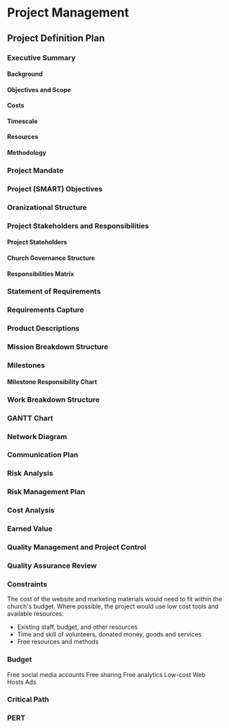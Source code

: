 # Project Management

## Project Definition Plan

### Executive Summary
#### Background
#### Objectives and Scope
#### Costs
#### Timescale
#### Resources
#### Methodology
### Project Mandate
### Project (SMART) Objectives
### Oranizational Structure
### Project Stakeholders and Responsibilities
#### Project Stateholders
#### Church Governance Structure
#### Responsibilities Matrix
### Statement of Requirements

### Requirements Capture
### Product Descriptions
### Mission Breakdown Structure
### Milestones
#### Milestone Responsibility Chart
### Work Breakdown Structure
### GANTT Chart
### Network Diagram
### Communication Plan
### Risk Analysis
### Risk Management Plan
### Cost Analysis
### Earned Value
### Quality Management and Project Control
### Quality Assurance Review

### Constraints
The cost of the website and marketing materials would need to fit within the church's budget. Where possible, the project would use low cost tools and available resources:

* Existing staff, budget, and other resources 
* Time and skill of volunteers, donated money, goods and services
* Free resources and methods

### Budget

Free social media accounts
Free sharing
Free analytics
Low-cost Web Hosts
Ads

### Critical Path

### PERT